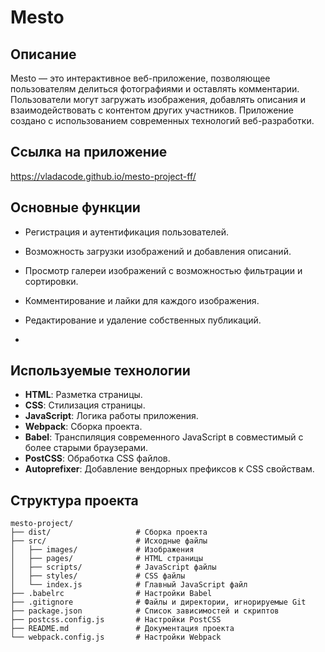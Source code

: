 # Mesto

## Описание
Mesto — это интерактивное веб-приложение, позволяющее пользователям делиться фотографиями и оставлять комментарии. Пользователи могут загружать изображения, добавлять описания и взаимодействовать с контентом других участников. Приложение создано с использованием современных технологий веб-разработки.

## Ссылка на приложение
https://vladacode.github.io/mesto-project-ff/

## Основные функции
- Регистрация и аутентификация пользователей.
- Возможность загрузки изображений и добавления описаний.
- Просмотр галереи изображений с возможностью фильтрации и сортировки.
- Комментирование и лайки для каждого изображения.
- Редактирование и удаление собственных публикаций.

- 
## Используемые технологии

- **HTML**: Разметка страницы.
- **CSS**: Стилизация страницы.
- **JavaScript**: Логика работы приложения.
- **Webpack**: Сборка проекта.
- **Babel**: Транспиляция современного JavaScript в совместимый с более старыми браузерами.
- **PostCSS**: Обработка CSS файлов.
- **Autoprefixer**: Добавление вендорных префиксов к CSS свойствам.

## Структура проекта

```plaintext
mesto-project/
├── dist/                   # Сборка проекта
├── src/                    # Исходные файлы
│   ├── images/             # Изображения
│   ├── pages/              # HTML страницы
│   ├── scripts/            # JavaScript файлы
│   ├── styles/             # CSS файлы
│   └── index.js            # Главный JavaScript файл
├── .babelrc                # Настройки Babel
├── .gitignore              # Файлы и директории, игнорируемые Git
├── package.json            # Список зависимостей и скриптов
├── postcss.config.js       # Настройки PostCSS
├── README.md               # Документация проекта
└── webpack.config.js       # Настройки Webpack
